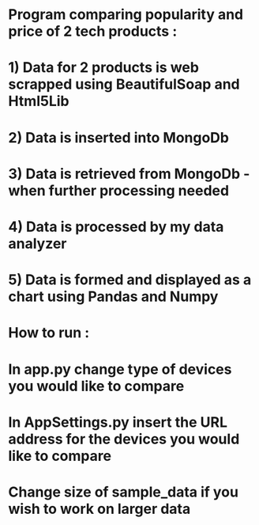 # Program comparing popularity and price of 2 tech products :

# 1) Data for 2 products is web scrapped using BeautifulSoap and Html5Lib
# 2) Data is inserted into MongoDb
# 3) Data is retrieved from MongoDb - when further processing needed
# 4) Data is processed by my data analyzer
# 5) Data is formed and displayed as a chart using Pandas and Numpy

# How to run :
# In app.py change type of devices you would like to compare
# In AppSettings.py insert the URL address for the devices you would like to compare
# Change size of sample_data if you wish to work on larger data
